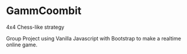 # GammCoombit
4x4 Chess-like strategy

Group Project using Vanilla Javascript with Bootstrap to make a realtime online game.
